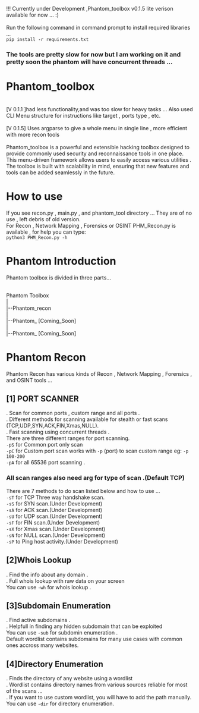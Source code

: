 !!! Currently under Development ,Phantom_toolbox v0.1.5 lite verison available for now ... :)<br/><br/>
Run the following command in command prompt to install required libraries ...<br>
`pip install -r requirements.txt`
### The tools are pretty slow for now but I am working on it and pretty soon the phantom will have concurrent threads ...


# Phantom_toolbox
<br/>
[V 0.1.1 ]had less functionality,and was too slow for heavy tasks ... Also used CLI Menu structure for instructions like target , ports type , etc.
<br/><br/>
[V 0.1.5] Uses argparse to give a whole menu in single line , more efficient with more recon tools
<br/><br/>
Phantom_toolbox is a powerful and extensible hacking toolbox designed to provide commonly used security and reconnaissance tools in one place. This menu-driven framework allows users to easily access various utilities . The toolbox is built with scalability in mind, ensuring that new features and tools can be added seamlessly in the future. 

# How to use
If you see recon.py , main.py , and phantom_tool directory ... They are of no use , left debris of old version.<br/>
For Recon , Network Mapping , Forensics or OSINT PHM_Recon.py is available , for help you can type:<br/>
`python3 PHM_Recon.py -h`

# Phantom Introduction

Phantom toolbox is divided in three parts...<br/><br/>

Phantom Toolbox<br/>
  |<br/>
  |--Phantom_recon<br/>
  |<br/>
  |--Phantom_ [Coming_Soon]<br/>
  |<br/>
  |--Phantom_ [Coming_Soon]<br/>



# Phantom Recon

Phantom Recon has various kinds of Recon , Network Mapping , Forensics , and OSINT tools ...

## [1] PORT SCANNER
 . Scan for common ports , custom range and all ports .<br/>
 . Different methods for scanning available for stealth or fast scans (TCP,UDP,SYN,ACK,FIN,Xmas,NULL).<br/>
 . Fast scanning using concurrent threads .<br/>
   There are three different ranges for port scanning.<br>
   `-pS` for Common port only scan<br>
   `-pC` for Custom port scan works with `-p` (port) to scan custom range eg: `-p 100-200`<br>
   `-pA` for all 65536 port scanning .<br>
   
### All scan ranges also need arg for type of scan .(Default TCP)
   There are 7 methods to do scan listed below and how to use ...<br>
   `-sT` for TCP Three way handshake scan.<br>
   `-sS` for SYN scan.(Under Development)<br>
   `-sA` for ACK scan.(Under Development)<br>
   `-sU` for UDP scan.(Under Development)<br>
   `-sF` for FIN scan.(Under Development)<br>
   `-sX` for Xmas scan.(Under Development)<br>
   `-sN` for NULL scan.(Under Development)<br>
   `-sP` to Ping host activity.(Under Development)<br>

 ## [2]Whois Lookup
  . Find the info about any domain .<br/>
  . Full whois lookup with raw data on your screen<br/>
    You can use `-wh` for whois lookup .<br>

## [3]Subdomain Enumeration
 . Find active subdomains .<br/>
 . Helpfull in finding any hidden subdomain that can be exploited<br/>
   You can use `-sub` for subdomin enumeration .<br>
   Default wordlist contains subdomains for many use cases with common ones accross many websites.<br>

## [4]Directory Enumeration
 . Finds the directory of any website using a wordlist<br/>
 . Wordlist contains directory names from various sources reliable for most of the scans ... <br/>
 . If you want to use custom wordlist, you will have to add the path manually.<br/>
   You can use `-dir` for directory enumeration.<br>
